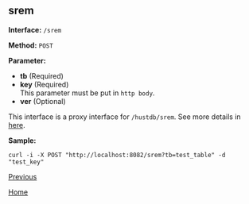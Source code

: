 ## srem ##

**Interface:** `/srem`

**Method:** `POST`

**Parameter:** 

*  **tb** (Required)  
*  **key** (Required)  
This parameter must be put in `http body`.  
*  **ver** (Optional)

This interface is a proxy interface for `/hustdb/srem`. See more details in [here](../hustdb/hustdb/srem.md).  

**Sample:**

    curl -i -X POST "http://localhost:8082/srem?tb=test_table" -d "test_key"

[Previous](../ha.md)

[Home](../../index.md)